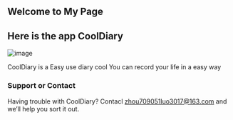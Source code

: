## Welcome to My Page

## Here is the app CoolDiary


 ![image](https://raw.githubusercontent.com/luosuohu/product/master/icon.png)

CoolDiary is a Easy use diary cool
You can record your life in a easy way




### Support or Contact

Having trouble with CoolDiary? Contacl zhou709051luo3017@163.com  and we’ll help you sort it out.
